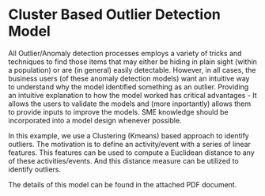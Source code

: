 # Cluster Based Outlier Detection Model

All Outlier/Anomaly detection processes employs a variety of tricks and techniques to find those items that may either be hiding in plain sight (within a population) or are (in general) easily detectable. However, in all cases, the business users (of these anomaly detection models) want an intuitive way to understand why the model identified something as an outlier. Providing an intuitive explanation to how the model worked has critical advantages - It allows the users to validate the models and (more inportantly) allows them to provide inputs to improve the models. SME knowledge should be incorporated into a model design whenever possible.

In this example, we use a Clustering (Kmeans) based approach to identify outliers. The motivation is to define an activity/event with a series of linear features. This features can be used to compute a Euclidean distance to any of these activities/events. And this distance measure can be utilized to identify outliers. 

The details of this model can be found in the attached PDF document.
